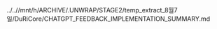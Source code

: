 ../..//mnt/h/ARCHIVE/.UNWRAP/STAGE2/temp_extract_8월7일/DuRiCore/CHATGPT_FEEDBACK_IMPLEMENTATION_SUMMARY.md